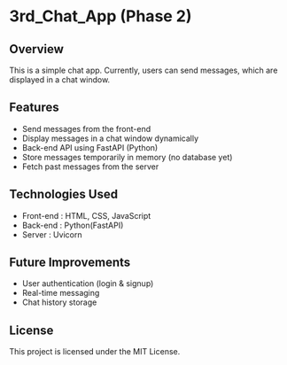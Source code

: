# 3rd_Chat_App (Phase 2)

## Overview
This is a simple chat app.
Currently, users can send messages, which are displayed in a chat window.

## Features
- Send messages from the front-end
- Display messages in a chat window dynamically
- Back-end API using FastAPI (Python)
- Store messages temporarily in memory (no database yet)
- Fetch past messages from the server

## Technologies Used
- Front-end : HTML, CSS, JavaScript
- Back-end : Python(FastAPI)
- Server : Uvicorn

## Future Improvements
- User authentication (login & signup)
- Real-time messaging
- Chat history storage

## License
This project is licensed under the MIT License.